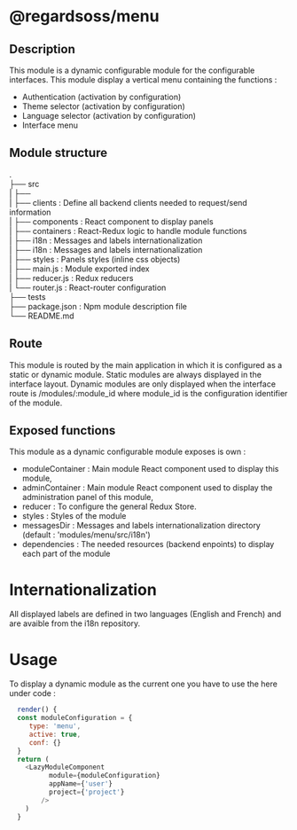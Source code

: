 # @regardsoss/menu

## Description

This module is a dynamic configurable module for the configurable interfaces. 
This module display a vertical menu containing the functions :

  - Authentication (activation by configuration)
  - Theme selector (activation by configuration)
  - Language selector (activation by configuration)
  - Interface menu

## Module structure

 .  
 ├── src  
 |   ├──  
 |   ├── clients         : Define all backend clients needed to request/send information  
 |   ├── components      : React component to display panels  
 |   ├── containers      : React-Redux logic to handle module functions  
 |   ├── i18n            : Messages and labels internationalization  
 |   ├── i18n            : Messages and labels internationalization  
 |   ├── styles          : Panels styles (inline css objects)  
 |   ├── main.js         : Module exported index  
 |   ├── reducer.js      : Redux reducers  
 |   └── router.js       : React-router configuration  
 ├── tests  
 ├── package.json    : Npm module description file  
 └── README.md  

## Route

This module is routed by the main application in which it is configured as a static or dynamic module.
Static modules are always displayed in the interface layout.
Dynamic modules are only displayed when the interface route is /modules/:module_id where module_id is the configuration identifier of the module.

## Exposed functions

This module as a dynamic configurable module exposes is own :
  - moduleContainer  : Main module React component used to display this module,
  - adminContainer   : Main module React component used to display the administration panel of this module,
  - reducer          : To configure the general Redux Store.
  - styles           : Styles of the module
  - messagesDir      : Messages and labels internationalization directory (default : 'modules/menu/src/i18n')
  - dependencies     : The needed resources (backend enpoints) to display each part of the module

# Internationalization

  All displayed labels are defined in two languages (English and French) and are avaible from the i18n repository.
  
# Usage

  To display a dynamic module as the current one you have to use the here under code :
   
  ```javascript
    render() {
    const moduleConfiguration = {
       type: 'menu',
       active: true,
       conf: {}
    }
    return (
      <LazyModuleComponent
            module={moduleConfiguration}
            appName={'user'}
            project={'project'}
          />
      )
    }
  ```
  
  
